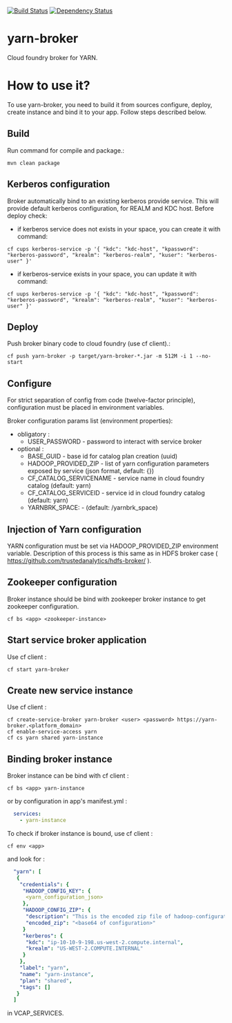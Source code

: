[![Build Status](https://travis-ci.org/trustedanalytics/yarn-broker.svg?branch=master)](https://travis-ci.org/trustedanalytics/yarn-broker)
[![Dependency Status](https://www.versioneye.com/user/projects/5729c2daa0ca350034be6849/badge.svg?style=flat)](https://www.versioneye.com/user/projects/5729c2daa0ca350034be6849)

# yarn-broker

Cloud foundry broker for YARN.

# How to use it?
To use yarn-broker, you need to build it from sources configure, deploy, create instance and bind it to your app. Follow steps described below.

## Build
Run command for compile and package.:
```
mvn clean package
```

## Kerberos configuration
Broker automatically bind to an existing kerberos provide service. This will provide default kerberos configuration, for REALM and KDC host. Before deploy check:

- if kerberos service does not exists in your space, you can create it with command:
```
cf cups kerberos-service -p '{ "kdc": "kdc-host", "kpassword": "kerberos-password", "krealm": "kerberos-realm", "kuser": "kerberos-user" }'
```

- if kerberos-service exists in your space, you can update it with command:
```
cf uups kerberos-service -p '{ "kdc": "kdc-host", "kpassword": "kerberos-password", "krealm": "kerberos-realm", "kuser": "kerberos-user" }'
```

## Deploy
Push broker binary code to cloud foundry (use cf client).:
```
cf push yarn-broker -p target/yarn-broker-*.jar -m 512M -i 1 --no-start
```

## Configure

For strict separation of config from code (twelve-factor principle), configuration must be placed in environment variables.

Broker configuration params list (environment properties):

* obligatory :
  * USER_PASSWORD - password to interact with service broker
* optional :
  * BASE_GUID - base id for catalog plan creation (uuid)
  * HADOOP_PROVIDED_ZIP - list of yarn configuration parameters exposed by service (json format, default: {})
  * CF_CATALOG_SERVICENAME - service name in cloud foundry catalog (default: yarn)
  * CF_CATALOG_SERVICEID - service id in cloud foundry catalog (default: yarn)
  * YARNBRK_SPACE: - (default: /yarnbrk_space)

## Injection of Yarn configuration
YARN configuration must be set via HADOOP_PROVIDED_ZIP environment variable. Description of this process is this same as in HDFS broker case ( https://github.com/trustedanalytics/hdfs-broker/ ).

## Zookeeper configuration
Broker instance should be bind with zookeeper broker instance to get zookeeper configuration.
```
cf bs <app> <zookeeper-instance>
```

## Start service broker application

Use cf client :
```
cf start yarn-broker
```
## Create new service instance

Use cf client :
```
cf create-service-broker yarn-broker <user> <password> https://yarn-broker.<platform_domain>
cf enable-service-access yarn
cf cs yarn shared yarn-instance
```

## Binding broker instance

Broker instance can be bind with cf client :
```
cf bs <app> yarn-instance
```
or by configuration in app's manifest.yml :
```yaml
  services:
    - yarn-instance
```

To check if broker instance is bound, use cf client :
```
cf env <app>
```
and look for :
```yaml
  "yarn": [
   {
    "credentials": {
     "HADOOP_CONFIG_KEY": {
      <yarn_configuration_json>
     },
     "HADOOP_CONFIG_ZIP": {
      "description": "This is the encoded zip file of hadoop-configuration",
      "encoded_zip": "<base64 of configuration>"
     }
     "kerberos": {
      "kdc": "ip-10-10-9-198.us-west-2.compute.internal",
      "krealm": "US-WEST-2.COMPUTE.INTERNAL"
     }
    },
    "label": "yarn",
    "name": "yarn-instance",
    "plan": "shared",
    "tags": []
   }
  ]
```
in VCAP_SERVICES.
